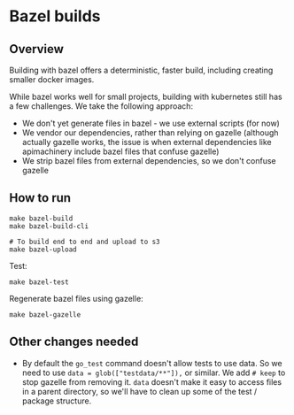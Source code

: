 # Bazel builds

## Overview

Building with bazel offers a deterministic, faster build, including creating smaller docker images.

While bazel works well for small projects, building with kubernetes still has a few challenges.  We take the following approach:

* We don't yet generate files in bazel - we use external scripts (for now)
* We vendor our dependencies, rather than relying on gazelle (although actually gazelle works, the issue is when external dependencies like apimachinery include bazel files that confuse gazelle)
* We strip bazel files from external dependencies, so we don't confuse gazelle

## How to run

```
make bazel-build
make bazel-build-cli

# To build end to end and upload to s3
make bazel-upload
```

Test:
```
make bazel-test
```

Regenerate bazel files using gazelle:
```
make bazel-gazelle
```

## Other changes needed

* By default the `go_test` command doesn't allow tests to use data.  So we need to use `data = glob(["testdata/**"]),` or similar. We add `# keep` to stop gazelle from removing it.  `data` doesn't make it easy to access files in a parent directory, so we'll have to clean up some of the test / package structure.
